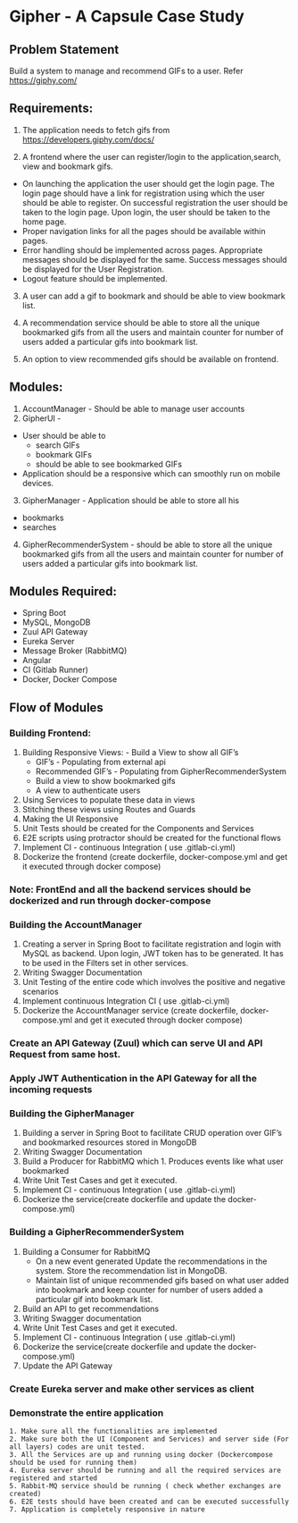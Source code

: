 # Gipher - A Capsule Case Study

## Problem Statement

Build a system to manage and recommend GIFs to a user. Refer https://giphy.com/

## Requirements:

1. The application needs to fetch gifs from https://developers.giphy.com/docs/

2. A frontend where the user can register/login to the application,search, view and bookmark gifs.
  - On launching the application the user should get the login page. The login page should have a link for registration using which the user should be able to register. On successful registration the user should be taken to the login page. Upon login, the user should be taken to the home page.
  - Proper navigation links for all the pages should be available within pages.
  - Error handling should be implemented across pages. Appropriate messages should be    displayed for the same. Success messages should be displayed for the User Registration.
  - Logout feature should be implemented.

3. A user can add a gif to bookmark and should be able to view bookmark list.

4. A recommendation service should be able to store all the unique bookmarked gifs from all the users and maintain counter for number of users added a particular gifs into bookmark list. 

5. An option to view recommended gifs should be available on frontend. 

## Modules:
1. AccountManager - Should be able to manage user accounts
2. GipherUI -
  - User should be able to
    - search GIFs
    - bookmark GIFs
    - should be able to see bookmarked GIFs
  - Application should be a responsive which can smoothly run on mobile devices.
3. GipherManager - Application should be able to store all his
  - bookmarks
  - searches
4. GipherRecommenderSystem - should be able to store all the unique bookmarked gifs from all the users and maintain counter for number of users added a particular gifs into bookmark list.

## Modules Required:
- Spring Boot
- MySQL, MongoDB
- Zuul API Gateway
- Eureka Server
- Message Broker (RabbitMQ)
- Angular
- CI (Gitlab Runner)
- Docker, Docker Compose

## Flow of Modules

### Building Frontend:
  1. Building Responsive Views:
    - Build a View to show all GIF’s
      - GIF’s - Populating from external api
      - Recommended GIF’s - Populating from GipherRecommenderSystem
      - Build a view to show bookmarked gifs
      - A view to authenticate users
  2. Using Services to populate these data in views
  3. Stitching these views using Routes and Guards
  4. Making the UI Responsive
  5. Unit Tests should be created for the Components and Services
  6. E2E scripts using protractor should be created for the functional flows
  7. Implement CI - continuous Integration ( use .gitlab-ci.yml)
  8. Dockerize the frontend (create dockerfile, docker-compose.yml and get it executed through docker compose)

### Note: FrontEnd and all the backend services should be dockerized and run through docker-compose

### Building the AccountManager
  1. Creating a server in Spring Boot to facilitate registration and login with MySQL as backend. Upon login, JWT token has to be generated. It has to be used in the Filters set in other services.
  2. Writing Swagger Documentation
  3. Unit Testing of the entire code which involves the positive and negative scenarios
  4. Implement continuous Integration CI ( use .gitlab-ci.yml)
  5. Dockerize the AccountManager service (create dockerfile, docker-compose.yml and get it executed through docker compose)

### Create an API Gateway (Zuul) which can serve UI and API Request from same host. 

### Apply JWT Authentication in the API Gateway for all the incoming requests

### Building the GipherManager
  1. Building a server in Spring Boot to facilitate CRUD operation over GIF’s and bookmarked resources stored in MongoDB
  2. Writing Swagger Documentation
  3. Build a Producer for RabbitMQ which
    1. Produces events like what user bookmarked
  4. Write Unit Test Cases and get it executed.
  5. Implement CI - continuous Integration ( use .gitlab-ci.yml)
  6. Dockerize the service(create dockerfile and update the docker-compose.yml)

### Building a GipherRecommenderSystem
  1. Building a Consumer for RabbitMQ
      - On a new event generated Update the recommendations in the system. Store the     recommendation list in MongoDB.
      - Maintain list of unique recommended gifs based on what user added into       bookmark and keep counter for number of users added a particular gif into bookmark list.
  2. Build an API to get recommendations
  3. Writing Swagger documentation
  4. Write Unit Test Cases and get it executed.
  5. Implement CI - continuous Integration ( use .gitlab-ci.yml)
  6. Dockerize the service(create dockerfile and update the docker-compose.yml)
  7. Update the API Gateway

### Create Eureka server and make other services as client

### Demonstrate the entire application
    1. Make sure all the functionalities are implemented
    2. Make sure both the UI (Component and Services) and server side (For all layers) codes are unit tested. 
    3. All the Services are up and running using docker (Dockercompose should be used for running them)
    4. Eureka server should be running and all the required services are registered and started
    5. Rabbit-MQ service should be running ( check whether exchanges are created)
    6. E2E tests should have been created and can be executed successfully
    7. Application is completely responsive in nature
